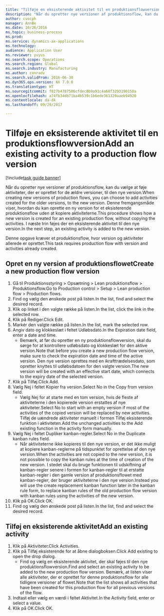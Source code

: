```yaml
--- 
title: "Tilføje en eksisterende aktivitet til en produktionsflowversion"
description: "Når du opretter nye versioner af produktionsflow, kan du vælge at føje aktiviteter, der er oprettet for de ældre versioner, til den nye version."
author: cvocph
manager: AnnBe
ms.date: 10/26/2016
ms.topic: business-process
ms.prod: 
ms.service: dynamics-ax-applications
ms.technology: 
audience: Application User
ms.reviewer: yuyus
ms.search.scope: Operations
ms.search.region: Global
ms.search.industry: Manufacturing
ms.author: conradv
ms.search.validFrom: 2016-06-30
ms.dyn365.ops.version: AX 7.0.0
ms.translationtype: HT
ms.sourcegitcommit: f827b4787506cfdec8b9a91c4a68f3293190158a
ms.openlocfilehash: a74fb34db71ba4b539c1b6ede361329aaeb94920
ms.contentlocale: da-dk
ms.lasthandoff: 09/29/2017

---
```

# <a name="add-an-existing-activity-to-a-production-flow-version"></a><span data-ttu-id="865a1-103">Tilføje en eksisterende aktivitet til en produktionsflowversion</span><span class="sxs-lookup"><span data-stu-id="865a1-103">Add an existing activity to a production flow version</span></span>

[!include[task guide banner](../../includes/task-guide-banner.md)]

<span data-ttu-id="865a1-104">Når du opretter nye versioner af produktionsflow, kan du vælge at føje aktiviteter, der er oprettet for de ældre versioner, til den nye version.</span><span class="sxs-lookup"><span data-stu-id="865a1-104">When creating new versions of production flows, you can choose to add activities created for the older versions, to the new version.</span></span> <span data-ttu-id="865a1-105">Denne fremgangsmåde viser, hvordan du kan oprette en ny version for et eksisterende produktionsflow uden at kopiere aktiviteterne.</span><span class="sxs-lookup"><span data-stu-id="865a1-105">This procedure shows how a new version is created for an existing production flow, without copying the activities.</span></span> <span data-ttu-id="865a1-106">I næste trin føjes der en eksisterende aktivitet til den nye version.</span><span class="sxs-lookup"><span data-stu-id="865a1-106">In the next step, an existing activity is added to the new version.</span></span> 

<span data-ttu-id="865a1-107">Denne opgave kræver et produktionsflow, hvor version og aktiviteter allerede er oprettet.</span><span class="sxs-lookup"><span data-stu-id="865a1-107">This task requires production flow with version and activities already created.</span></span>


## <a name="create-a-new-production-flow-version"></a><span data-ttu-id="865a1-108">Opret en ny version af produktionsflowet</span><span class="sxs-lookup"><span data-stu-id="865a1-108">Create a new production flow version</span></span>
1. <span data-ttu-id="865a1-109">Gå til Produktionsstyring > Opsætning > Lean produktionsflow > Produktionsflow.</span><span class="sxs-lookup"><span data-stu-id="865a1-109">Go to Production control > Setup > Lean production flow > Production flows.</span></span>
2. <span data-ttu-id="865a1-110">Find og vælg den ønskede post på listen.</span><span class="sxs-lookup"><span data-stu-id="865a1-110">In the list, find and select the desired record.</span></span>
3. <span data-ttu-id="865a1-111">Klik op linket i den valgte række på listen.</span><span class="sxs-lookup"><span data-stu-id="865a1-111">In the list, click the link in the selected row.</span></span>
4. <span data-ttu-id="865a1-112">Klik på Rediger.</span><span class="sxs-lookup"><span data-stu-id="865a1-112">Click Edit.</span></span>
5. <span data-ttu-id="865a1-113">Markér den valgte række på listen.</span><span class="sxs-lookup"><span data-stu-id="865a1-113">In the list, mark the selected row.</span></span>
6. <span data-ttu-id="865a1-114">Angiv dato og klokkeslæt i feltet Udløbsdato.</span><span class="sxs-lookup"><span data-stu-id="865a1-114">In the Expiration date field, enter a date and time.</span></span>
    * <span data-ttu-id="865a1-115">Bemærk, at før du opretter en ny produktionsflowversion, skal du sørge for at kontrollere udløbsdato og klokkeslæt for den aktive version.</span><span class="sxs-lookup"><span data-stu-id="865a1-115">Note that before you create a new production flow version, make sure to check the expiration date and time of the active version.</span></span> <span data-ttu-id="865a1-116">Den nye version oprettes med en ikrafttrædelsesdato, som opretter knyttes til udløbsdatoen for den valgte version.</span><span class="sxs-lookup"><span data-stu-id="865a1-116">The new version will be created with an effective start date, which connects to the expiry date of the selected version.</span></span>  
7. <span data-ttu-id="865a1-117">Klik på Tilføj.</span><span class="sxs-lookup"><span data-stu-id="865a1-117">Click Add.</span></span>
8. <span data-ttu-id="865a1-118">Vælg Nej i feltet Kopier fra version.</span><span class="sxs-lookup"><span data-stu-id="865a1-118">Select No in the Copy from version field.</span></span>
    * <span data-ttu-id="865a1-119">Vælg Nej for at starte med en tom version, hvis de fleste af aktiviteterne i den kopierede version erstattes af nye aktiviteter.</span><span class="sxs-lookup"><span data-stu-id="865a1-119">Select No to start with an empty version if most of the activities of the copied version will be replaced by new activities.</span></span> <span data-ttu-id="865a1-120">Tilføj de uændrede aktiviteter manuelt i formen Tilføj eksisterende funktion i aktiviteten.</span><span class="sxs-lookup"><span data-stu-id="865a1-120">Add the unchanged activities to the Add existing function in the activity form manually.</span></span>  
9. <span data-ttu-id="865a1-121">Vælg Nej i feltet Dupliker kanban-regler.</span><span class="sxs-lookup"><span data-stu-id="865a1-121">Select No in the Duplicate kanban rules field.</span></span>
    * <span data-ttu-id="865a1-122">Når aktiviteterne ikke kopieres til den nye version, er det ikke muligt at kopiere kanban-reglerne på tidspunktet for oprettelse af den nye version.</span><span class="sxs-lookup"><span data-stu-id="865a1-122">When the activities are not copied to the new version, it is not possible to copy the kanban rules at the time of creation of the new version.</span></span>   <span data-ttu-id="865a1-123">I stedet skal du bruge funktionen til udskiftning af kanban-regler senere i formen for kanban-regler til at erstatte kanban-regler i den gamle version af produktionsflowet med kanban-regler, der bruger aktiviteterne i den nye version.</span><span class="sxs-lookup"><span data-stu-id="865a1-123">Instead you will use the create replacement kanban function later in the kanban rule form, to replace kanban rules of the old production flow version with kanban rules using the activities of the new version.</span></span>  
10. <span data-ttu-id="865a1-124">Klik på OK.</span><span class="sxs-lookup"><span data-stu-id="865a1-124">Click OK.</span></span>
11. <span data-ttu-id="865a1-125">Find og vælg den ønskede post på listen.</span><span class="sxs-lookup"><span data-stu-id="865a1-125">In the list, find and select the desired record.</span></span>

## <a name="add-an-existing-activity"></a><span data-ttu-id="865a1-126">Tilføj en eksisterende aktivitet</span><span class="sxs-lookup"><span data-stu-id="865a1-126">Add an existing activity</span></span>
1. <span data-ttu-id="865a1-127">Klik på Aktiviteter.</span><span class="sxs-lookup"><span data-stu-id="865a1-127">Click Activities.</span></span>
2. <span data-ttu-id="865a1-128">Klik på Tilføj eksisterende for at åbne dialogboksen.</span><span class="sxs-lookup"><span data-stu-id="865a1-128">Click Add existing to open the drop dialog.</span></span>
    * <span data-ttu-id="865a1-129">Find og vælg en eksisterende aktivitet, der skal føjes til den nye produktionsflowversion.</span><span class="sxs-lookup"><span data-stu-id="865a1-129">Find and select an existing activity to be added to the new production flow version.</span></span>  <span data-ttu-id="865a1-130">Bemærk, at listen viser alle aktiviteter, der er oprettet for denne produktionsflow for alle tidligere versioner af flowet.</span><span class="sxs-lookup"><span data-stu-id="865a1-130">Note that the list shows all activities that have been created for this production flow for all previous versions of the flow.</span></span>  
3. <span data-ttu-id="865a1-131">Indtast eller vælg en værdi i feltet Aktivitet.</span><span class="sxs-lookup"><span data-stu-id="865a1-131">In the Activity field, enter or select a value.</span></span>
4. <span data-ttu-id="865a1-132">Klik på OK.</span><span class="sxs-lookup"><span data-stu-id="865a1-132">Click OK.</span></span>


